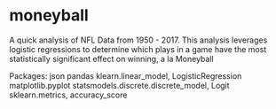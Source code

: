 # moneyball
A quick analysis of NFL Data from 1950 - 2017. This analysis leverages logistic regressions to determine which plays in a game have the most statistically significant effect on winning, a la Moneyball

Packages:
json
pandas
klearn.linear_model, LogisticRegression
matplotlib.pyplot
statsmodels.discrete.discrete_model, Logit
sklearn.metrics, accuracy_score
